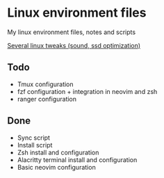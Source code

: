 # Linux environment files

My linux environment files, notes and scripts

[Several linux tweaks (sound, ssd optimization)](./notes/tweaks.md)

## Todo
- Tmux configuration
- fzf configuration + integration in neovim and zsh
- ranger configuration

## Done
- Sync script
- Install script
- Zsh install and configuration
- Alacritty terminal install and configuration
- Basic neovim configuration
